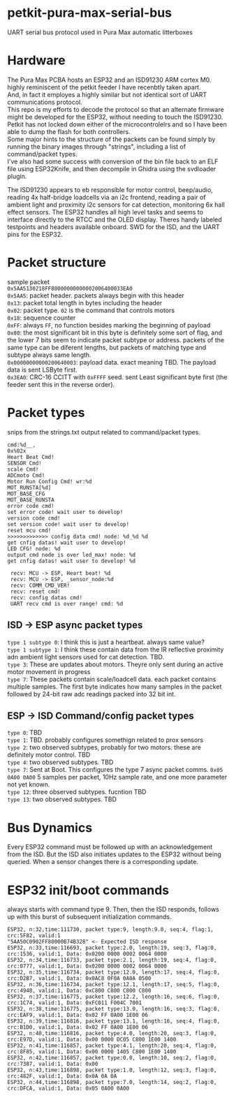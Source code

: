 # petkit-pura-max-serial-bus
UART serial bus protocol used in Pura Max automatic litterboxes

# Hardware
The Pura Max PCBA hosts an ESP32 and an ISD91230 ARM cortex M0. highly reminiscent of the petkit feeder I have recenbtly taken apart.<br/> 
And, in fact it employes a highly similar but not identical sort of UART communications protocol. <br/>
This repo is my efforts to decode the protocol so that an alternate firmware might be developed for the ESP32, without needing to touch the ISD91230.<br/>
Petkit has not locked down either of the microcontrolelrs and so I have been able to dump the flash for both controllers. <br/>
Some major hints to the structure of the packets can be found simply by running the binary images through "strings", including a list of command/packet types.<br/>
I've also had some success with conversion of the bin file back to an ELF file using ESP32Knife, and then decompile in Ghidra using the svdloader plugin.  <br/>


The ISD91230 appears to eb responsible for motor control, beep/audio, reading 4x half-bridge loadcells via an i2c frontend, reading a pair of ambient light and proximity i2c sensors for cat detection, monitoring 6x hall effect sensors. 
The ESP32 handles all high level tasks and seems to interface directly to the RTCC and the OLED display. 
Theres handy labeled testpoints and headers available onboard. SWD for the ISD, and the UART pins for the ESP32. 

# Packet structure

sample packet<br/>
`0x5AA5130218FF80000000000002006400033EA0`<br/>
`0x5AA5`: packet header. packets always begin with this header<br/>
`0x13`: packet total length in bytes including the header<br/>
`0x02`: packet type. `02` is the command that controls motors<br/>
`0x18`: sequence counter<br/>
`0xFF`: always `FF`, no function besides marking the beginning of payload<br/>
`0x80`: the most significant bit in this byte is definitely some sort of flag, and the lower 7 bits seem to indicate packet subtype or address. packets of the same type can be diferent lengths, but packets of matching type and subtype always same length.<br/>
`0x00000000000200640003`: payload data. exact meaning TBD. The payload data is sent LSByte first.<br/>
`0x3EA0`: CRC-16 CCITT with `0xFFFF` seed. sent Least significant byte first (the feeder sent this in the reverse order). <br/>

# Packet types
snips from the strings.txt output related to command/packet types.

```
cmd:%d__,
0x%02x
Heart Beat Cmd!
SENSOR Cmd!
scale Cmd!
ADCmoto Cmd!
Motor Run Config Cmd! wr:%d
MOT_RUNSTA[%d]
MOT_BASE_CFG
MOT_BASE_RUNSTA
error code cmd!
set error code! wait user to develop!
version code cmd!
set version code! wait user to develop!
reset mcu cmd!
>>>>>>>>>>>>> config data cmd! node: %d_%d %d
get cnfig datas! wait user to develop!
LED CFG! node: %d
output cmd node is over led_max! node: %d
get cnfig datas! wait user to develop! %d
```

```
 recv: MCU -> ESP, Heart beat! %d 
 recv: MCU -> ESP, _sensor_node:%d 
 recv: COMM_CMD_VER!
 recv: reset cmd!
 recv: config datas cmd!
 UART recv cmd is over range! cmd: %d
```

## ISD -> ESP async packet types
`type 1 subtype 0`: I think this is just a heartbeat. always same value?<br/>
`type 1 subtype 1`: I think these contain data from the IR reflective proximity adn ambient light sensors used for cat detection. TBD.<br/>
`type 3`: These are updates about motors. Theyre only sent during an active motor movement in progress<br/>
`type 7`: These packets contain scale/loadcell data. each packet contains multiple samples. The first byte indicates how many samples in the packet followed by 24-bit raw adc readings packed into 32 bit int. <br/>

## ESP -> ISD Command/config packet types
`type 0`: TBD<br/>
`type 1`: TBD. probably configures somethign related to prox sensors <br/>
`type 2`: two observed subtypes, probably for two motors. these are definitely motor control. TBD<br/>
`type 4`: two observed subtypes. TBD<br/>
`type 7`: Sent at Boot. This configures the type 7 async packet comms. `0x05 0A00 0A00` 5 samples per packet, 10Hz sample rate, and one more parameter not yet known. <br/>
`type 12`: three observed subtypes. fucntion TBD<br/>
`type 13`: two observed subtypes. TBD<br/>

# Bus Dynamics

Every ESP32 command must be followed up with an acknowledgement from the ISD. But the ISD also initiates updates to the ESP32 without being queried. When a sensor changes there is a corresponding update.  <br/>

# ESP32 init/boot commands

always starts with command type 9. Then, then the ISD responds, follows up with this burst of subsequent initialization commands. <br/>
```
ESP32, n:32,time:111730, packet type:9, length:9.0, seq:4, flag:1, crc:5F82, valid:1
"5AA50C0902FF80000B74B328" <- Expected ISD response
ESP32, n:33,time:116693, packet type:2.0, length:19, seq:3, flag:0, crc:1536, valid:1, Data: 0x0200 0000 0002 0064 0000
ESP32, n:34,time:116733, packet type:2.1, length:19, seq:4, flag:0, crc:0777, valid:1, Data: 0x0200 0000 0002 0064 0000
ESP32, n:35,time:116734, packet type:12.0, length:17, seq:4, flag:0, crc:D2B7, valid:1, Data: 0x0AC8 0F0A 0A0A 0500
ESP32, n:36,time:116734, packet type:12.1, length:17, seq:5, flag:0, crc:4948, valid:1, Data: 0xC800 C800 C800 C800
ESP32, n:37,time:116775, packet type:12.2, length:16, seq:6, flag:0, crc:1C74, valid:1, Data: 0xFC011 F004C 7001
ESP32, n:38,time:116775, packet type:13.0, length:16, seq:3, flag:0, crc:EAF9, valid:1, Data: 0x02 FF 0A00 1E00 06
ESP32, n:39,time:116816, packet type:13.1, length:16, seq:4, flag:0, crc:B1D0, valid:1, Data: 0x02 FF 0A00 1E00 06
ESP32, n:40,time:116816, packet type:4.0, length:20, seq:3, flag:0, crc:E97D, valid:1, Data: 0x00 0000 DC05 C800 1E00 1400
ESP32, n:41,time:116857, packet type:4.1, length:20, seq:4, flag:0, crc:8F85, valid:1, Data: 0x00 0000 1405 C800 1E00 1400
ESP32, n:42,time:116857, packet type:0.0, length:10, seq:2, flag:0, crc:7387, valid:1, Data: 0x00
ESP32, n:43,time:116898, packet type:1.0, length:12, seq:3, flag:0, crc:482F, valid:1, Data: 0x0A 0A 0A
ESP32, n:44,time:116898, packet type:7.0, length:14, seq:2, flag:0, crc:DFCA, valid:1, Data: 0x05 0A00 0A00
```
